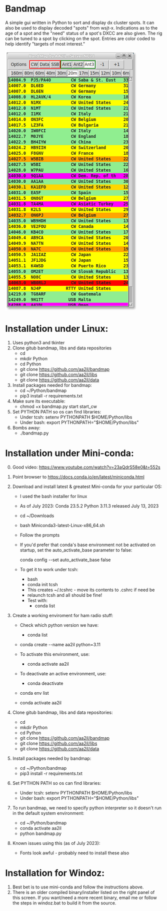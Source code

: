 # Bandmap

A simple gui written in Python to sort and display dx cluster spots. It can also be used to display decoded "spots" from wsjt-x.
Indications as to the age of a spot and the "need" status of a spot's DXCC are also given.
The rig can be tuned to a spot by clicking on the spot.
Entries are color coded to help identify "targets of most interest."

![Bandmap Screen Shot]( Docs/bandmap.png)

# Installation under Linux:

1) Uses python3 and tkinter
2) Clone gitub bandmap, libs and data repositories
    - cd
    - mkdir Python
    - cd Python
    - git clone https://github.com/aa2il/bandmap
    - git clone https://github.com/aa2il/libs
    - git clone https://github.com/aa2il/data
3) Install packages needed for bandmap:
   - cd ~/Python/bandmap
   - pip3 install -r requirements.txt
4) Make sure its executable:
   - chmod +x bandmap.py start start_cw
5) Set PYTHON PATH so os can find libraries:
   - Under tcsh:      setenv PYTHONPATH $HOME/Python/libs
   - Under bash:      export PYTHONPATH="$HOME/Python/libs"
6) Bombs away:
   - ./bandmap.py

# Installation under Mini-conda:

0) Good video:  https://www.youtube.com/watch?v=23aQdrS58e0&t=552s

1) Point browser to https://docs.conda.io/en/latest/miniconda.html
2) Download and install latest & greatest Mini-conda for your particular OS:
   - I used the bash installer for linux
   - As of July 2023: Conda 23.5.2 Python 3.11.3 released July 13, 2023
   - cd ~/Downloads
   - bash Miniconda3-latest-Linux-x86_64.sh
   - Follow the prompts

   - If you'd prefer that conda's base environment not be activated on startup, 
      set the auto_activate_base parameter to false: 

      conda config --set auto_activate_base false

   - To get it to work under tcsh:
       - bash
       - conda init tcsh
       - This creates ~/.tcshrc - move its contents to .cshrc if need be
       - relaunch tcsh and all should be fine!
       - Test with:
           - conda list

3) Create a working enviroment for ham radio stuff:
   - Check which python version we have:
       - conda list   
   - conda create --name aa2il python=3.11

   - To activate this environment, use:
       - conda activate aa2il
   - To deactivate an active environment, use:
       - conda deactivate

   - conda env list
   - conda activate aa2il

4) Clone gitub bandmap, libs and data repositories:
    - cd
    - mkdir Python
    - cd Python
    - git clone https://github.com/aa2il/bandmap
    - git clone https://github.com/aa2il/libs
    - git clone https://github.com/aa2il/data

5) Install packages needed by bandmap:
   - cd ~/Python/bandmap
   - pip3 install -r requirements.txt

6) Set PYTHON PATH so os can find libraries:
   - Under tcsh:      setenv PYTHONPATH $HOME/Python/libs
   - Under bash:      export PYTHONPATH="$HOME/Python/libs"

7) To run bandmap, we need to specify python interpreter so it doesn't run in
   the default system environment:
   - cd ~/Python/bandmap
   - conda activate aa2il
   - python bandmap.py

8) Known issues using this (as of July 2023):
   - Fonts look awful - probably need to install these also

# Installation for Windoz:

1) Best bet is to use mini-conda and follow the instructions above.
2) There is an older compiled binary/installer listed on the right panel
   of this screen.  If you want/need a more recent binary, email me
   or follow the steps in windoz.bat to build it from the source.
